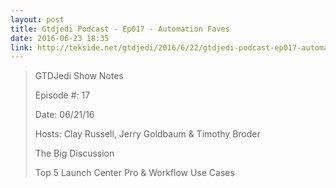 ```yaml
---
layout: post
title: Gtdjedi Podcast - Ep017 - Automation Faves
date: 2016-06-23 18:35
link: http://tekside.net/gtdjedi/2016/6/22/gtdjedi-podcast-ep017-automation-faves
---
```


> GTDJedi Show Notes
> 
> Episode #: 17
> 
> Date: 06/21/16
> 
> Hosts: Clay Russell, Jerry Goldbaum & Timothy Broder
> 
> The Big Discussion
> 
> Top 5 Launch Center Pro & Workflow Use Cases

​